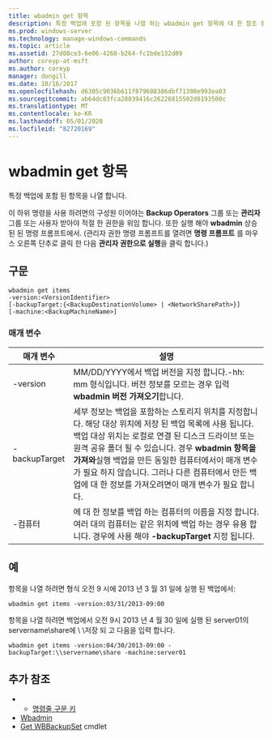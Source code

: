 ```yaml
---
title: wbadmin get 항목
description: 특정 백업에 포함 된 항목을 나열 하는 wbadmin get 항목에 대 한 참조 항목입니다.
ms.prod: windows-server
ms.technology: manage-windows-commands
ms.topic: article
ms.assetid: 27d08ce3-6e06-4260-b264-fc1bde132d09
author: coreyp-at-msft
ms.author: coreyp
manager: dongill
ms.date: 10/16/2017
ms.openlocfilehash: d6305c9036b611f879608386dbf71398e993ea03
ms.sourcegitcommit: ab64dc83fca28039416c26226815502d0193500c
ms.translationtype: MT
ms.contentlocale: ko-KR
ms.lasthandoff: 05/01/2020
ms.locfileid: "82720169"
---
```

# <a name="wbadmin-get-items"></a>wbadmin get 항목



특정 백업에 포함 된 항목을 나열 합니다.

이 하위 명령을 사용 하려면의 구성원 이어야는 **Backup Operators** 그룹 또는 **관리자** 그룹 또는 사용자 받아야 적절 한 권한을 위임 합니다. 또한 실행 해야 **wbadmin** 상승된 된 명령 프롬프트에서. (관리자 권한 명령 프롬프트를 열려면 **명령 프롬프트** 를 마우스 오른쪽 단추로 클릭 한 다음 **관리자 권한으로 실행**을 클릭 합니다.)

## <a name="syntax"></a>구문

```
wbadmin get items
-version:<VersionIdentifier>
[-backupTarget:{<BackupDestinationVolume> | <NetworkSharePath>}]
[-machine:<BackupMachineName>]
```

### <a name="parameters"></a>매개 변수

|매개 변수|설명|
|---------|-----------|
|-version|MM/DD/YYYY에서 백업 버전을 지정 합니다.-hh: mm 형식입니다. 버전 정보를 모르는 경우 입력 **wbadmin 버전 가져오기**합니다.|
|-backupTarget|세부 정보는 백업을 포함하는 스토리지 위치를 지정합니다. 해당 대상 위치에 저장 된 백업 목록에 사용 됩니다. 백업 대상 위치는 로컬로 연결 된 디스크 드라이브 또는 원격 공유 폴더 될 수 있습니다. 경우 **wbadmin 항목을 가져와**실행 백업을 만든 동일한 컴퓨터에서이 매개 변수가 필요 하지 않습니다. 그러나 다른 컴퓨터에서 만든 백업에 대 한 정보를 가져오려면이 매개 변수가 필요 합니다.|
|-컴퓨터|에 대 한 정보를 백업 하는 컴퓨터의 이름을 지정 합니다. 여러 대의 컴퓨터는 같은 위치에 백업 하는 경우 유용 합니다. 경우에 사용 해야 **-backupTarget** 지정 됩니다.|

## <a name="examples"></a>예

항목을 나열 하려면 형식 오전 9 시에 2013 년 3 월 31 일에 실행 된 백업에서:
```
wbadmin get items -version:03/31/2013-09:00
```
항목을 나열 하려면 백업에서 오전 9시 2013 년 4 월 30 일에 실행 된 server01의 servername\share에 \\ \\저장 되 고 다음을 입력 합니다.
```
wbadmin get items -version:04/30/2013-09:00 -backupTarget:\\servername\share -machine:server01
```

## <a name="additional-references"></a>추가 참조

-   - [명령줄 구문 키](command-line-syntax-key.md)
-   [Wbadmin](wbadmin.md)
-   [Get WBBackupSet](https://technet.microsoft.com/library/jj902473.aspx) cmdlet